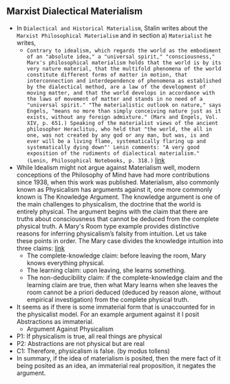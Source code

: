 ## Marxist Dialectical Materialism
- In `Dialectical and Historical Materialism`, Stalin writes about the `Marxist Philosophical Materialism` and in section a) `Materialist` he writes,
    - `Contrary to idealism, which regards the world as the embodiment of an "absolute idea," a "universal spirit," "consciousness," Marx's philosophical materialism holds that the world is by its very nature material, that the multifold phenomena of the world constitute different forms of matter in motion, that interconnection and interdependence of phenomena as established by the dialectical method, are a law of the development of moving matter, and that the world develops in accordance with the laws of movement of matter and stands in no need of a "universal spirit." "The materialistic outlook on nature," says Engels, "means no more than simply conceiving nature just as it exists, without any foreign admixture." (Marx and Engels, Vol. XIV, p. 651.) Speaking of the materialist views of the ancient philosopher Heraclitus, who held that "the world, the all in one, was not created by any god or any man, but was, is and ever will be a living flame, systematically flaring up and systematically dying down"' Lenin comments: "A very good exposition of the rudiments of dialectical materialism." (Lenin, Philosophical Notebooks, p. 318.)` [link](https://www.marxists.org/reference/archive/stalin/works/1938/09.htm)
- While Idealism might not argue against Materialism well, modern conceptions of the Philosophy of Mind have had more contributions since 1938, when this work was published. Materialism, also commonly known as Physicalism has arguments against it, one more commonly known is The Knowledge Argument. The knowledge argument is one of the main challenges to physicalism, the doctrine that the world is entirely physical. The argument begins with the claim that there are truths about consciousness that cannot be deduced from the complete physical truth. A Mary's Room type example provides distinctive reasons for inferring physicalism’s falsity from intuition. Let us take these points in order. The Mary case divides the knowledge intuition into three claims: [link](https://iep.utm.edu/know-arg/)
    - The complete-knowledge claim: before leaving the room, Mary knows everything physical.
    - The learning claim: upon leaving, she learns something.
    - The non-deducibility claim: if the complete-knowledge claim and the learning claim are true, then what Mary learns when she leaves the room cannot be a priori deduced (deduced by reason alone, without empirical investigation) from the complete physical truth.
- It seems as if there is some immaterial form that is unaccounted for in the physicalist model. For an example argument against it I posit Abstractions as immaterial.
    - Argument Against Physicalism
- P1: If physicalism is true, all real things are physical
- P2: Abstractions are not physical but are real
- C1: Therefore, physicalism is false. (by modus tollens)
- In summary, if the idea of materialism is posited, then the mere fact of it being posited as an idea, an immaterial real proposition, it negates the argument.